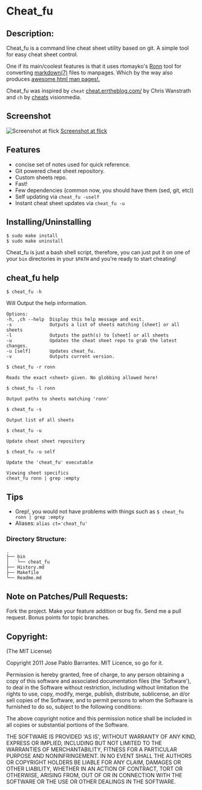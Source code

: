 # Cheat_fu

## Description:

Cheat_fu is a command line cheat sheet utility based on git. A simple tool for easy cheat sheet control.

One if its main/coolest features is that it uses rtomayko's [Ronn](https://github.com/rtomayko/ronn) tool for converting [markdown(7)](http://daringfireball.net/projects/markdown/syntax) files to manpages. Which by the way also produces [awesome html man pages!.](http://rtomayko.github.com/ronn/ronn.1.html)

Cheat_fu was inspired by `cheat` [cheat.errtheblog.com/](cheat.errtheblog.com/) by Chris Wanstrath and `ch` by [cheats](https://github.com/visionmedia/ch) visionmedia.

## Screenshot

![Screenshot at flick](http://farm6.static.flickr.com/5016/5517136146_624976a477_z.jpg)
[Screenshot at flick](http://www.flickr.com/photos/30142618@N02/5517136146/)

## Features
  * concise set of notes used for quick reference.
  * Git powered cheat sheet repository.
  * Custom sheets repo.
  * Fast!
  * Few dependencies (common now, you should have them (sed, git, etc))
  * Self updating via `cheat_fu -uself`
  * Instant cheat sheet updates via `cheat_fu -u`

## Installing/Uninstalling

    $ sudo make install
    $ sudo make uninstall

Cheat_fu is just a bash shell script, therefore, you can just put it on one of your `bin` directories in your `$PATH` and you're ready to start cheating!

## cheat_fu help

`$ cheat_fu -h`

Will Output the help information.

    Options:
    -h, ,ch --help	Display this help message and exit.
    -s              Outputs a list of sheets matching [sheet] or all sheets
    -l              Outputs the path(s) to [sheet] or all sheets
    -u              Updates the cheat sheet repo to grab the latest changes.
    -u [self]       Updates cheat_fu.
    -v              Outputs current version.

    $ cheat_fu -r ronn

    Reads the exact <sheet> given. No globbing allowed here!

    $ cheat_fu -l ronn

    Output paths to sheets matching 'ronn'

    $ cheat_fu -s

    Output list of all sheets

    $ cheat_fu -u

    Update cheat sheet repository

    $ cheat_fu -u self

    Update the 'cheat_fu' executable

    Viewing sheet specifics
    cheat_fu ronn | grep :empty

## Tips

   * Grep!, you would not have problems with things such as `$ cheat_fu ronn | grep :empty`
   * Aliases: `alias ct='cheat_fu'`

### Directory Structure:
    .
    ├── bin
    │   └── cheat_fu
    ├── History.md
    ├── Makefile
    └── Readme.md

## Note on Patches/Pull Requests:

Fork the project.
Make your feature addition or bug fix.
Send me a pull request. Bonus points for topic branches.

## Copyright:

(The MIT License)

Copyright 2011 Jose Pablo Barrantes. MIT Licence, so go for it.

Permission is hereby granted, free of charge, to any person obtaining
a copy of this software and associated documentation files (the
'Software'), to deal in the Software without restriction, including
without limitation the rights to use, copy, modify, merge, publish,
distribute, sublicense, an d/or sell copies of the Software, and to
permit persons to whom the Software is furnished to do so, subject to
the following conditions:

The above copyright notice and this permission notice shall be
included in all copies or substantial portions of the Software.

THE SOFTWARE IS PROVIDED 'AS IS', WITHOUT WARRANTY OF ANY KIND,
EXPRESS OR IMPLIED, INCLUDING BUT NOT LIMITED TO THE WARRANTIES OF
MERCHANTABILITY, FITNESS FOR A PARTICULAR PURPOSE AND NONINFRINGEMENT.
IN NO EVENT SHALL THE AUTHORS OR COPYRIGHT HOLDERS BE LIABLE FOR ANY
CLAIM, DAMAGES OR OTHER LIABILITY, WHETHER IN AN ACTION OF CONTRACT,
TORT OR OTHERWISE, ARISING FROM, OUT OF OR IN CONNECTION WITH THE
SOFTWARE OR THE USE OR OTHER DEALINGS IN THE SOFTWARE.
